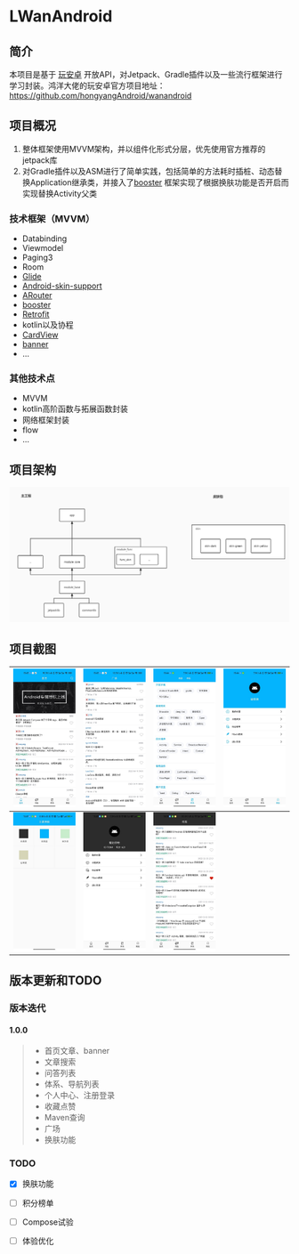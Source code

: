 # LWanAndroid

## 简介


本项目是基于 [玩安卓](https://www.wanandroid.com/) 开放API，对Jetpack、Gradle插件以及一些流行框架进行学习封装。鸿洋大佬的玩安卓官方项目地址：https://github.com/hongyangAndroid/wanandroid


## 项目概况

1. 整体框架使用MVVM架构，并以组件化形式分层，优先使用官方推荐的jetpack库
2. 对Gradle插件以及ASM进行了简单实践，包括简单的方法耗时插桩、动态替换Application继承类，并接入了[booster](https://github.com/didi/booster) 框架实现了根据换肤功能是否开启而实现替换Activity父类


### 技术框架（MVVM）

- Databinding
- Viewmodel
- Paging3
- Room
- [Glide](https://github.com/bumptech/glide)
- [Android-skin-support](https://github.com/ximsfei/Android-skin-support)
- [ARouter](https://github.com/alibaba/ARouter)
- [booster](https://github.com/didi/booster)
- [Retrofit](http://square.github.io/retrofit/)
- kotlin以及协程
- [CardView](https://developer.android.com/reference/android/support/v7/widget/CardView.html)
- [banner](https://github.com/youth5201314/banner)
- ...



### 其他技术点

- MVVM
- kotlin高阶函数与拓展函数封装
- 网络框架封装
- flow
- ...

## 项目架构
![结构图](pic/framework.jpg)

## 项目截图
| ![](pic/home.jpg) | ![](pic/square.jpg) | ![](pic/system.jpg) | ![](pic/mine.jpg) |
| --- | --- | --- | --- |
| ![](pic/skin.jpg) | ![](pic/mine-black.jpg) | ![](pic/wenda-black.jpg) |  |

## 版本更新和TODO


###  版本迭代

#### 1.0.0 

> - 首页文章、banner
> - 文章搜索
> - 问答列表
> - 体系、导航列表
> - 个人中心、注册登录
> - 收藏点赞
> - Maven查询
> - 广场
> - 换肤功能

### TODO
- [x] 换肤功能
- [ ] 积分榜单
- [ ] Compose试验
- [ ] 体验优化



